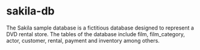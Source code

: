 # sakila-db
The Sakila sample database is a fictitious database designed to represent a DVD rental store. The tables of the database include film, film_category, actor, customer, rental, payment and inventory among others.
